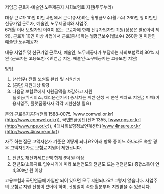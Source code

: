 저임금 근로자·예술인·노무제공자 사회보험료 지원(두루누리)

대상
근로자 10인 미만 사업에서 근로(종사)하는 월평균보수(월보수) 260만 원 미만인 신규가입 근로자, 예술인, 노무제공자와 사업주,  
6개월 이내 보험가입 이력이 없는 근로자에 한해 신규가입자만 지원(상용은 일용이력 제외), 
근로자 10인 이상 사업에서 근로(종사)하는 월평균보수(월보수) 260만 원 미만인 예술인·노무제공자

내용
사업주 및 신규가입 근로자, 예술인, 노무제공자가 부담하는 사회보험료의 80% 지원 (근로자는 고용보험·국민연금 지원, 예술인·노무제공자는 고용보험 지원)

방법
1. (사업주) 전월 보험료 완납 및 지원신청
2. (공단) 지원대상 확정
3. 다음달 보험료에서 지원금액을 차감하고 지원  
플랫폼(퀵서비스, 대리운전기사) 종사자는 지원 신청 시 본인 계좌로 지원금 이체(이용사업주, 플랫폼종사자 각각 지원신청 필요)

문의
근로복지공단(전화 1588-0075, [www.comwel.or.kr](http://www.comwel.or.kr)),
국민연금공단(전화 1355, [www.nps.or.kr](http://www.nps.or.kr)),
4대사회보험정보연계센터([www.4insure.or.kr](http://www.4insure.or.kr))

자주 하는 질문
고액자산가 기준은 어떻게 되나요? 아래 항목 중 어느 하나라도 속할 경우 고액자산가로 보험료 지원이 제한됩니다.
1. 전년도 재산과세표준액 합계 6억 원 이상
2. 전년도(소득자료 입수시기에 따라 보험연도의 전년도 또는 전전년도) 종합소득이 연 4,300만 원 이상

고용보험과 국민연금에 가입만 되어 있으면 모두 지원되나요? 그렇지 않습니다. 사업주의 보험료 지원 신청이 있어야 하며, 신청일이 속한 월분부터 지원받을 수 있습니다.
